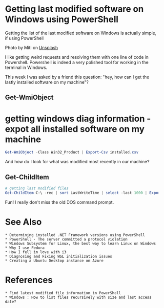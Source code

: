 # Getting last modified software on Windows using PowerShell
Getting the list of the last modified software on Windows is actually simple, if using PowerShell

<div class="subheader">Photo by Miti on <a href="[XXXX](https://unsplash.com/photos/MRb1aJIwCJs)">Unsplash</a></div>

I like getting weird requests and resolving them with one line of code in Powershell. Powershell is indeed a very polished tool for working in the terminal in Windows.

This week I was asked by a friend this question: "hey, how can I get the lastly installed software on my machine"?


## Get-WmiObject
# getting windows diag information - expot all installed software on my machine
```PowerShell
Get-WmiObject -Class Win32_Product | Export-Csv installed.csv
```

And how do I look for what was modified most recently in our machine?

## Get-ChildItem
```PowerShell
# getting last modified files
Get-ChildItem C:\ -rec | sort LastWriteTime | select -last 1000 | Export-Csv files.csv
```

Fun! I really don't miss the old DOS command prompt.

# See Also
    * Determining installed .NET Framework versions using PowerShell
    * PowerShell - The server committed a protocol violation
    * Windows Subsystem for Linux, the best way to learn Linux on Windows
    * Why I use Fedora
    * How I fell in love with i3
    * Diagnosing and Fixing WSL initialization issues
    * Creating a Ubuntu Desktop instance on Azure

# References
    * Find latest modified file information in PowerShell
    * Windows : How to list files recursively with size and last access date?
